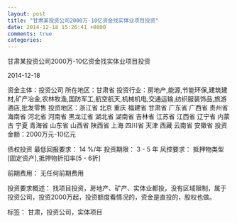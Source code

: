 ```yaml
---
layout: post
title: "甘肃某投资公司2000万-10亿资金找实体业项目投资"
date: 2014-12-18 15:26:41 +0800
comments: true
categories: 
---
```

甘肃某投资公司2000万-10亿资金找实体业项目投资



2014-12-18

资金主体：投资公司
所在地区：甘肃省
投资行业：房地产,能源,节能环保,建筑建材,矿产冶金,农林牧渔,国防军工,航空航天,机械机电,交通运输,纺织服装饰品,旅游酒店,批发零售
投资地区：浙江省 北京 重庆 福建省 甘肃省 广东省 广西省 贵州省 海南省 河北省 河南省 黑龙江省 湖北省 湖南省 吉林省 江苏省 江西省 辽宁省 内蒙古 宁夏 青海省 山东省 山西省 陕西省 上海 四川省 天津 西藏 云南省 安徽省
投资金额：2000万元-10亿元

债权投资
最低回报要求：
                            14 %/年
                                                                                投资期限：
                            3 - 5 年
                                                                                                                                        风控要求：
                            抵押物类型[固定资产],抵押物折扣率[5 - 6折]

前期费用：
无任何前期费用

投资要求概述：
找项目投资，房地产、矿产、实体业都投，没有区域限制，属于投资公司，投资2000万起，投资额度看情况的，资金是直投的，股权也做。

标签：
甘肃，投资公司，实体项目

